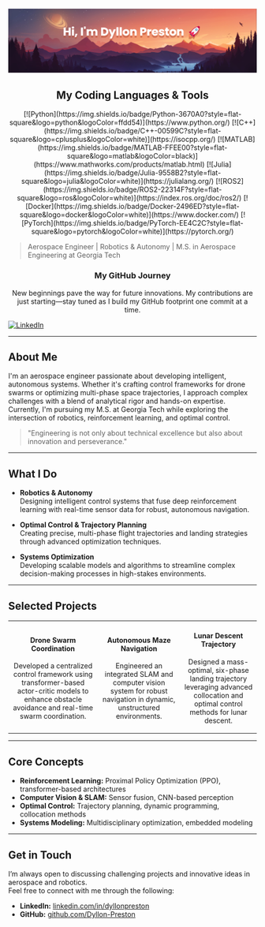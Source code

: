 [![MasterHead](https://github.com/Dyllon-Preston/Dyllon-Preston/blob/main/banner.png)](https://github.com/Dyllon-Preston)

<div align="center">
  <h2>My Coding Languages & Tools</h2>
  <p>
    [![Python](https://img.shields.io/badge/Python-3670A0?style=flat-square&logo=python&logoColor=ffdd54)](https://www.python.org/) 
    [![C++](https://img.shields.io/badge/C++-00599C?style=flat-square&logo=cplusplus&logoColor=white)](https://isocpp.org/) 
    [![MATLAB](https://img.shields.io/badge/MATLAB-FFEE00?style=flat-square&logo=matlab&logoColor=black)](https://www.mathworks.com/products/matlab.html) 
    [![Julia](https://img.shields.io/badge/Julia-9558B2?style=flat-square&logo=julia&logoColor=white)](https://julialang.org/) 
    [![ROS2](https://img.shields.io/badge/ROS2-22314F?style=flat-square&logo=ros&logoColor=white)](https://index.ros.org/doc/ros2/) 
    [![Docker](https://img.shields.io/badge/Docker-2496ED?style=flat-square&logo=docker&logoColor=white)](https://www.docker.com/) 
    [![PyTorch](https://img.shields.io/badge/PyTorch-EE4C2C?style=flat-square&logo=pytorch&logoColor=white)](https://pytorch.org/)
  </p>
</div>

> Aerospace Engineer | Robotics & Autonomy | M.S. in Aerospace Engineering at Georgia Tech

<div align="center">
  <h3>My GitHub Journey</h3>
  <p>New beginnings pave the way for future innovations. My contributions are just starting—stay tuned as I build my GitHub footprint one commit at a time.</p>
</div>

[![LinkedIn](https://img.shields.io/badge/LinkedIn-Connect-blue?style=flat-square&logo=linkedin)](https://linkedin.com/in/dyllonpreston)

---

## About Me

I'm an aerospace engineer passionate about developing intelligent, autonomous systems. Whether it's crafting control frameworks for drone swarms or optimizing multi-phase space trajectories, I approach complex challenges with a blend of analytical rigor and hands-on expertise. Currently, I'm pursuing my M.S. at Georgia Tech while exploring the intersection of robotics, reinforcement learning, and optimal control.

> "Engineering is not only about technical excellence but also about innovation and perseverance." 

---

## What I Do

- **Robotics & Autonomy**  
  Designing intelligent control systems that fuse deep reinforcement learning with real-time sensor data for robust, autonomous navigation.

- **Optimal Control & Trajectory Planning**  
  Creating precise, multi-phase flight trajectories and landing strategies through advanced optimization techniques.

- **Systems Optimization**  
  Developing scalable models and algorithms to streamline complex decision-making processes in high-stakes environments.

---

## Selected Projects

<table>
  <tr>
    <td align="center">
      <h4>Drone Swarm Coordination</h4>
      <p>Developed a centralized control framework using transformer-based actor-critic models to enhance obstacle avoidance and real-time swarm coordination.</p>
    </td>
    <td align="center">
      <h4>Autonomous Maze Navigation</h4>
      <p>Engineered an integrated SLAM and computer vision system for robust navigation in dynamic, unstructured environments.</p>
    </td>
    <td align="center">
      <h4>Lunar Descent Trajectory</h4>
      <p>Designed a mass-optimal, six-phase landing trajectory leveraging advanced collocation and optimal control methods for lunar descent.</p>
    </td>
  </tr>
</table>

---

## Core Concepts

- **Reinforcement Learning:** Proximal Policy Optimization (PPO), transformer-based architectures  
- **Computer Vision & SLAM:** Sensor fusion, CNN-based perception  
- **Optimal Control:** Trajectory planning, dynamic programming, collocation methods  
- **Systems Modeling:** Multidisciplinary optimization, embedded modeling

---

## Get in Touch

I’m always open to discussing challenging projects and innovative ideas in aerospace and robotics.  
Feel free to connect with me through the following:

- **LinkedIn:** [linkedin.com/in/dyllonpreston](https://www.linkedin.com/in/dyllonpreston/)
- **GitHub:** [github.com/Dyllon-Preston](https://github.com/Dyllon-Preston)
